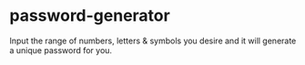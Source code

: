 # password-generator
Input the range of numbers, letters &amp; symbols you desire and it will generate a unique password for you.
